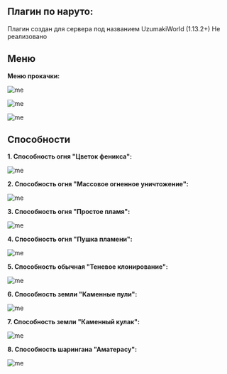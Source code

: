 ## Плагин по наруто:
Плагин создан для сервера под названием UzumakiWorld (1.13.2+)
Не реализовано

## Меню

**Меню прокачки:** 

![me](https://github.com/see1234/naruto/blob/main/photos/photo1.png)

![me](https://github.com/see1234/naruto/blob/main/photos/photo2.png)

![me](https://github.com/see1234/naruto/blob/main/photos/photo3.png)

## Способности
**1. Способность огня "Цветок феникса":**

![me](https://github.com/see1234/naruto/blob/main/gifs/gif1.gif)

**2. Способность огня "Массовое огненное уничтожение":**

![me](https://github.com/see1234/naruto/blob/main/gifs/gif2.gif)

**3. Способность огня "Простое пламя":**

![me](https://github.com/see1234/naruto/blob/main/gifs/gif3.gif)

**4. Способность огня "Пушка пламени":**

![me](https://github.com/see1234/naruto/blob/main/gifs/gif4.gif)

**5. Способность обычная "Теневое клонирование":**

![me](https://github.com/see1234/naruto/blob/main/gifs/gif5.gif)

**6. Способность земли "Каменные пули":**

![me](https://github.com/see1234/naruto/blob/main/gifs/gif6.gif)

**7. Способность земли "Каменный кулак":**

![me](https://github.com/see1234/naruto/blob/main/gifs/gif7.gif)

**8. Способность шарингана "Аматерасу":**

![me](https://github.com/see1234/naruto/blob/main/gifs/gif8.gif)
